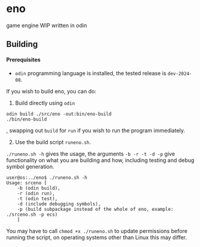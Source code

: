 # eno
game engine WIP written in odin

## Building

#### Prerequisites
- `odin` programming language is installed, the tested release is `dev-2024-08`.

If you wish to build eno, you can do:

1. Build directly using `odin`
```
odin build ./src/eno -out:bin/eno-build
./bin/eno-build
```
, swapping out `build` for `run` if you wish to run the program immediately.

2. Use the build script `runeno.sh`.

`./runeno.sh -h` gives the usage, the arguments `-b -r -t -d -p` give functionality on what you are building and how, including testing and debug symbol generation.
```
user@os:../eno$ ./runeno.sh -h
Usage: srceno [
    -b (odin build), 
    -r (odin run), 
    -t (odin test), 
    -d (include debugging symbols), 
    -p (build subpackage instead of the whole of eno, example: ./srceno.sh -p ecs)
    ]
```
You may have to call `chmod +x ./runeno.sh` to update permissions before running the script, on operating systems other than Linux this may differ.
